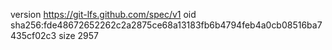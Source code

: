 version https://git-lfs.github.com/spec/v1
oid sha256:fde48672652262c2a2875ce68a13183fb6b4794feb4a0cb08516ba7435cf02c3
size 2957
